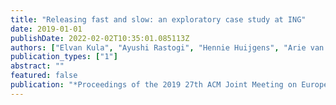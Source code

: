 ```yaml
---
title: "Releasing fast and slow: an exploratory case study at ING"
date: 2019-01-01
publishDate: 2022-02-02T10:35:01.085113Z
authors: ["Elvan Kula", "Ayushi Rastogi", "Hennie Huijgens", "Arie van Deursen", "Georgios Gousios"]
publication_types: ["1"]
abstract: ""
featured: false
publication: "*Proceedings of the 2019 27th ACM Joint Meeting on European Software Engineering Conference and Symposium on the Foundations of Software Engineering*"
---
```



